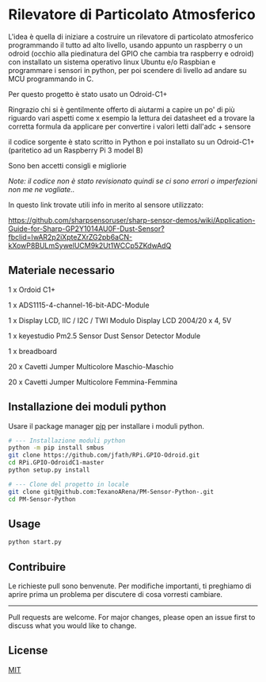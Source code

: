 # Rilevatore di Particolato Atmosferico

L'idea è quella di iniziare a costruire un rilevatore di particolato atmosferico programmando il tutto ad alto livello, usando appunto un raspberry o un odroid (occhio alla piedinatura del GPIO che cambia tra raspberry e odroid) con installato un sistema operativo linux Ubuntu e/o Raspbian e programmare i sensori in python, per poi scendere di livello ad andare su MCU programmando in C.

Per questo progetto è stato usato un Odroid-C1+

Ringrazio chi si è gentilmente offerto di aiutarmi a capire un po' di più riguardo vari aspetti come x esempio la lettura dei datasheet ed a trovare la corretta formula da applicare per convertire i valori letti dall'adc + sensore

il codice sorgente è stato scritto in Python e poi installato su un Odroid-C1+ (paritetico ad un Raspberry Pi 3 model B)

Sono ben accetti consigli e migliorie

*Note: il codice non è stato revisionato quindi se ci sono errori o imperfezioni non me ne vogliate..*

In questo link trovate utili info in merito al sensore utilizzato:

https://github.com/sharpsensoruser/sharp-sensor-demos/wiki/Application-Guide-for-Sharp-GP2Y1014AU0F-Dust-Sensor?fbclid=IwAR2p2iXpteZXrZG2pb6aCN-kXowP8BULmSywelUCM9k2Ut1WCCp5ZKdwAdQ


## Materiale necessario
1 x Ordoid C1+

1 x ADS1115-4-channel-16-bit-ADC-Module

1 x Display LCD, IIC / I2C / TWI Modulo Display LCD 2004/20 x 4, 5V

1 x keyestudio Pm2.5 Sensor Dust Sensor Detector Module

1 x breadboard

20 x Cavetti Jumper Multicolore Maschio-Maschio 

20 x Cavetti Jumper Multicolore Femmina-Femmina 

## Installazione dei moduli python

Usare il package manager [pip](https://pip.pypa.io/en/stable/) per installare i moduli python.

```bash
# --- Installazione moduli python
python -m pip install smbus
git clone https://github.com/jfath/RPi.GPIO-Odroid.git
cd RPi.GPIO-OdroidC1-master
python setup.py install

# --- Clone del progetto in locale
git clone git@github.com:TexanoARena/PM-Sensor-Python-.git
cd PM-Sensor-Python
```

## Usage
```python
python start.py
```

## Contribuire

Le richieste pull sono benvenute. Per modifiche importanti, ti preghiamo di aprire prima un problema per discutere di cosa vorresti cambiare.

---

Pull requests are welcome. For major changes, please open an issue first to discuss what you would like to change.

## License
[MIT](https://choosealicense.com/licenses/mit/)